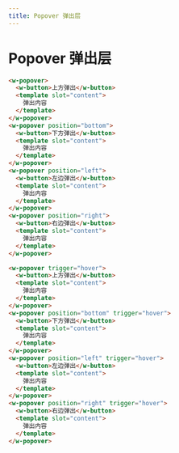 ```yaml
---
title: Popover 弹出层
---
```


# Popover 弹出层 <Badge text="pass" type="success"/> <Badge text="0.0.3+"/>

<ClientOnly>
  <popover-demo-1>
  </popover-demo-1>
</ClientOnly>

```html
<w-popover>
  <w-button>上方弹出</w-button>
  <template slot="content">
    弹出内容
  </template>
</w-popover>
<w-popover position="bottom">
  <w-button>下方弹出</w-button>
  <template slot="content">
    弹出内容
  </template>
</w-popover>
<w-popover position="left">
  <w-button>左边弹出</w-button>
  <template slot="content">
    弹出内容
  </template>
</w-popover>
<w-popover position="right">
  <w-button>右边弹出</w-button>
  <template slot="content">
    弹出内容
  </template>
</w-popover>
```

<ClientOnly>
  <popover-demo-2>
  </popover-demo-2>
</ClientOnly>

```html
<w-popover trigger="hover">
  <w-button>上方弹出</w-button>
  <template slot="content">
    弹出内容
  </template>
</w-popover>
<w-popover position="bottom" trigger="hover">
  <w-button>下方弹出</w-button>
  <template slot="content">
    弹出内容
  </template>
</w-popover>
<w-popover position="left" trigger="hover">
  <w-button>左边弹出</w-button>
  <template slot="content">
    弹出内容
  </template>
</w-popover>
<w-popover position="right" trigger="hover">
  <w-button>右边弹出</w-button>
  <template slot="content">
    弹出内容
  </template>
</w-popover>
```

<popover-attributes></popover-attributes>